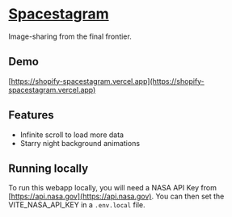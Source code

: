 # [Spacestagram](https://shopify-spacestagram.vercel.app)
Image-sharing from the final frontier.

## Demo
[https://shopify-spacestagram.vercel.app](https://shopify-spacestagram.vercel.app)

## Features
* Infinite scroll to load more data
* Starry night background animations

## Running locally
To run this webapp locally, you will need a NASA API Key from [https://api.nasa.gov](https://api.nasa.gov). You can then set the VITE_NASA_API_KEY in a `.env.local` file.